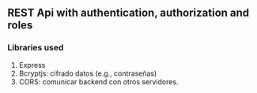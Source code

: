 ## REST Api with authentication, authorization and roles

### Libraries used

1. Express
2. Bcryptjs: cifrado datos (e.g., contraseñas)
3. CORS: comunicar backend con otros servidores.